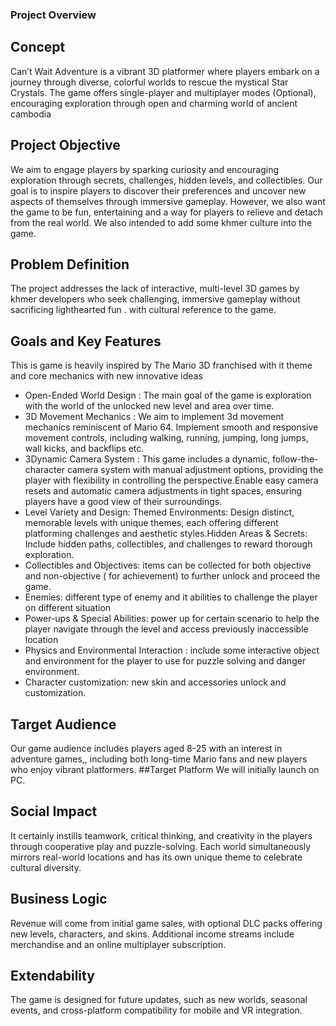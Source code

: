 ### Project Overview
## Concept
Can’t Wait Adventure is a vibrant 3D platformer where players embark on a journey through diverse, colorful worlds to rescue the mystical Star Crystals. The game offers single-player and multiplayer modes (Optional), encouraging exploration through open and charming world of ancient cambodia 
## Project Objective
We aim to engage players by sparking curiosity and encouraging exploration through secrets, challenges, hidden levels, and collectibles. Our goal is to inspire players to discover their preferences and uncover new aspects of themselves through immersive gameplay. However, we also want the game to be fun, entertaining and a way for players to relieve and detach from the real world. We also intended to add some khmer culture into the game.
## Problem Definition
The project addresses the lack of interactive, multi-level 3D games by khmer developers who seek challenging, immersive gameplay without sacrificing lighthearted fun . with cultural reference to the game.
## Goals and Key Features
This is game is heavily inspired by The Mario 3D franchised with it theme and core mechanics with new innovative ideas
- Open-Ended World Design : The main goal of the game is exploration with the world of the  unlocked new level and area over time.
- 3D Movement Mechanics :  We aim to implement 3d movement mechanics reminiscent of Mario 64. Implement smooth and responsive movement controls, including walking, running, jumping, long jumps, wall kicks, and backflips etc.
- 3Dynamic Camera System : This  game includes a dynamic, follow-the-character camera system with manual adjustment options, providing the player with flexibility in controlling the perspective.Enable easy camera resets and automatic camera adjustments in tight spaces, ensuring players have a good view of their surroundings.
- Level Variety and Design: Themed Environments: Design distinct, memorable levels with unique themes, each offering different platforming challenges and aesthetic styles.Hidden Areas & Secrets: Include hidden paths, collectibles, and challenges to reward thorough exploration.
- Collectibles and Objectives: items can be collected for both objective and non-objective ( for achievement) to further unlock and proceed the game.
- Enemies: different type of enemy and it abilities to challenge the player on different situation
- Power-ups & Special Abilities: power up for certain scenario to help the player navigate through the level and access previously inaccessible location
- Physics and Environmental Interaction : include some interactive object and environment for the player to use for puzzle solving and danger environment.
- Character customization: new skin and accessories unlock and customization.
## Target Audience
Our game audience includes players aged 8-25 with an interest in adventure games,, including both long-time Mario fans and new players who enjoy vibrant platformers.
##Target Platform
We will initially launch on PC.
## Social Impact
It certainly instills teamwork, critical thinking, and creativity in the players through cooperative play and puzzle-solving. Each world simultaneously mirrors real-world locations and has its own unique theme to celebrate cultural diversity.
## Business Logic
Revenue will come from initial game sales, with optional DLC packs offering new levels, characters, and skins. Additional income streams include merchandise and an online multiplayer subscription.
## Extendability
The game is designed for future updates, such as new worlds, seasonal events, and cross-platform compatibility for mobile and VR integration.
